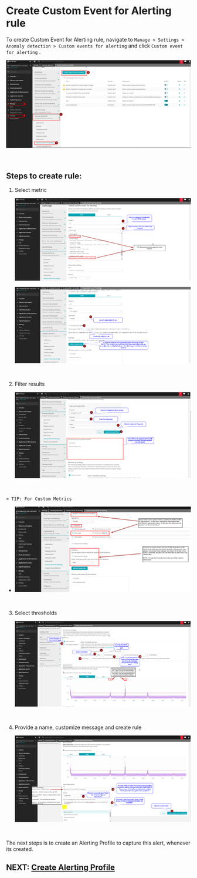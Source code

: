 # Create Custom Event for Alerting rule

To create Custom Event for Alerting rule, navigate to `Manage > Settings > Anomaly detection > Custom events for alerting` and click `Custom event for alerting` .

![Create Custom Events for Alerting](images/custom_events_for_alerting_create.png)

<br/>

## Steps to create rule:

1. Select metric

    ![Custom Event for Alerting 1](images/custom_events_for_alerting_create_1.png)    

    ![Custom Event for Alerting 2](images/custom_events_for_alerting_create_2.png)

<br/>

2. Filter results

    ![Custom Event for Alerting 3](images/custom_events_for_alerting_create_3.png)
<br/>

    > TIP: For Custom Metrics

   - ![Custom Event for Alerting 1](images/custom_events_for_alerting_create_3a.png)

<br/>

3. Select thresholds

    ![Custom Event for Alerting 4](images/custom_events_for_alerting_create_4.png)

<br/>

4. Provide a name, customize message and create rule

    ![Custom Event for Alerting 5](images/custom_events_for_alerting_create_5.png)


<br/>

The next steps is to create an Alerting Profile to capture this alert, whenever its created. 

## NEXT: [Create Alerting Profile](2_create_alerting_profile.md)




